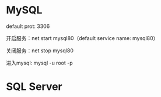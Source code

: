 # MySQL

default prot: 3306

开启服务：net start mysql80（default service name: mysql80）

关闭服务：net stop mysql80

进入mysql: mysql -u root -p

# SQL Server